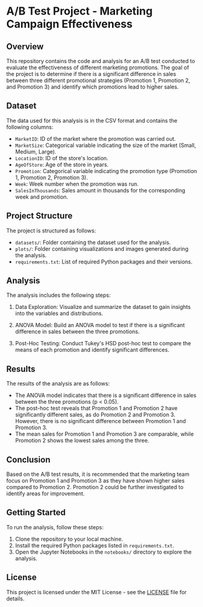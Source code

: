 # A/B Test Project - Marketing Campaign Effectiveness

## Overview

This repository contains the code and analysis for an A/B test conducted to evaluate the effectiveness of different marketing promotions. The goal of the project is to determine if there is a significant difference in sales between three different promotional strategies (Promotion 1, Promotion 2, and Promotion 3) and identify which promotions lead to higher sales.

## Dataset

The data used for this analysis is in the CSV format and contains the following columns:

- `MarketID`: ID of the market where the promotion was carried out.
- `MarketSize`: Categorical variable indicating the size of the market (Small, Medium, Large).
- `LocationID`: ID of the store's location.
- `AgeOfStore`: Age of the store in years.
- `Promotion`: Categorical variable indicating the promotion type (Promotion 1, Promotion 2, Promotion 3).
- `Week`: Week number when the promotion was run.
- `SalesInThousands`: Sales amount in thousands for the corresponding week and promotion.

## Project Structure

The project is structured as follows:

- `datasets/`: Folder containing the dataset used for the analysis.
- `plots/`: Folder containing visualizations and images generated during the analysis.
- `requirements.txt`: List of required Python packages and their versions.

## Analysis

The analysis includes the following steps:

1. Data Exploration: Visualize and summarize the dataset to gain insights into the variables and distributions.

2. ANOVA Model: Build an ANOVA model to test if there is a significant difference in sales between the three promotions.

3. Post-Hoc Testing: Conduct Tukey's HSD post-hoc test to compare the means of each promotion and identify significant differences.

## Results

The results of the analysis are as follows:

- The ANOVA model indicates that there is a significant difference in sales between the three promotions (p < 0.05).
- The post-hoc test reveals that Promotion 1 and Promotion 2 have significantly different sales, as do Promotion 2 and Promotion 3. However, there is no significant difference between Promotion 1 and Promotion 3.
- The mean sales for Promotion 1 and Promotion 3 are comparable, while Promotion 2 shows the lowest sales among the three.

## Conclusion

Based on the A/B test results, it is recommended that the marketing team focus on Promotion 1 and Promotion 3 as they have shown higher sales compared to Promotion 2. Promotion 2 could be further investigated to identify areas for improvement.

## Getting Started

To run the analysis, follow these steps:

1. Clone the repository to your local machine.
2. Install the required Python packages listed in `requirements.txt`.
3. Open the Jupyter Notebooks in the `notebooks/` directory to explore the analysis.

## License

This project is licensed under the MIT License - see the [LICENSE](LICENSE) file for details.
